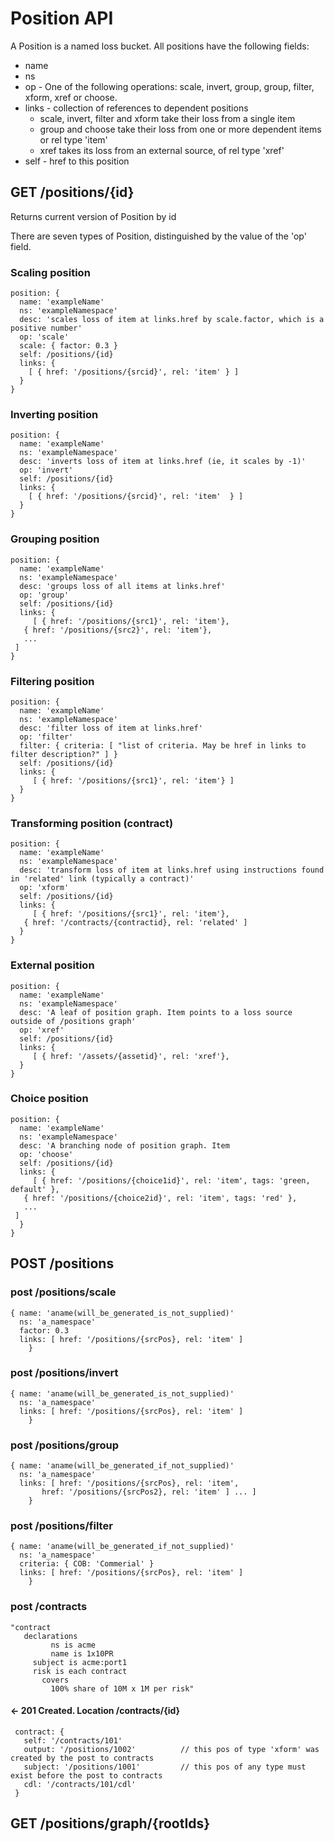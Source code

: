 # Position API

  A Position is a named loss bucket.
  All positions have the following fields:

* name
* ns
* op - One of the following operations: scale, invert, group, group, filter, xform, xref or choose.
* links - collection of references to dependent positions
  * scale, invert, filter and xform take their loss from a single item
  * group and choose take their loss from one or more dependent items or rel type 'item'
  * xref takes its loss from an external source, of rel type 'xref'
* self - href to this position


## GET /positions/{id}
   Returns current version of Position by id

   There are seven types of Position, distinguished by the value of the 'op' field.


      
### Scaling position

    position: {
      name: 'exampleName'
      ns: 'exampleNamespace'
      desc: 'scales loss of item at links.href by scale.factor, which is a positive number'
      op: 'scale'
      scale: { factor: 0.3 }
      self: /positions/{id}
      links: {
        [ { href: '/positions/{srcid}', rel: 'item' } ]
      }
    }

### Inverting position

    position: {
      name: 'exampleName'
      ns: 'exampleNamespace'
      desc: 'inverts loss of item at links.href (ie, it scales by -1)'
      op: 'invert'
      self: /positions/{id}
      links: {
        [ { href: '/positions/{srcid}', rel: 'item'  } ]
      }
    }

### Grouping position

    position: {
      name: 'exampleName'
      ns: 'exampleNamespace'
      desc: 'groups loss of all items at links.href'
      op: 'group'
      self: /positions/{id}
      links: {
         [ { href: '/positions/{src1}', rel: 'item'},
	   { href: '/positions/{src2}', rel: 'item'},
	   ... 
	 ]
    }

### Filtering position

    position: {
      name: 'exampleName'
      ns: 'exampleNamespace'
      desc: 'filter loss of item at links.href'
      op: 'filter'
      filter: { criteria: [ "list of criteria. May be href in links to filter description?" ] }
      self: /positions/{id}
      links: {
         [ { href: '/positions/{src1}', rel: 'item'} ]
      }
    }

### Transforming position (contract)

    position: {
      name: 'exampleName'
      ns: 'exampleNamespace'
      desc: 'transform loss of item at links.href using instructions found in 'related' link (typically a contract)'
      op: 'xform'
      self: /positions/{id}
      links: {
         [ { href: '/positions/{src1}', rel: 'item'},
	   { href: '/contracts/{contractid}, rel: 'related' ]
      }
    }

### External position

    position: {
      name: 'exampleName'
      ns: 'exampleNamespace'
      desc: 'A leaf of position graph. Item points to a loss source outside of /positions graph'
      op: 'xref'
      self: /positions/{id}
      links: {
         [ { href: '/assets/{assetid}', rel: 'xref'},
      }
    }

### Choice position

    position: {
      name: 'exampleName'
      ns: 'exampleNamespace'
      desc: 'A branching node of position graph. Item
      op: 'choose'
      self: /positions/{id}
      links: {
         [ { href: '/positions/{choice1id}', rel: 'item', tags: 'green, default' },
	   { href: '/positions/{choice2id}', rel: 'item', tags: 'red' },
	   ...
	 ]
      }
    }

## POST /positions

###   post /positions/scale
   	{ name: 'aname(will_be_generated_is_not_supplied)'
	  ns: 'a_namespace'
	  factor: 0.3
	  links: [ href: '/positions/{srcPos}, rel: 'item' ] 
        }

###   post /positions/invert
   	{ name: 'aname(will_be_generated_is_not_supplied)'
	  ns: 'a_namespace'
	  links: [ href: '/positions/{srcPos}, rel: 'item' ] 
        }

###   post /positions/group
   	{ name: 'aname(will_be_generated_if_not_supplied)'
	  ns: 'a_namespace'
	  links: [ href: '/positions/{srcPos}, rel: 'item',
	  	   href: '/positions/{srcPos2}, rel: 'item' ] ... ] 
        }

###   post /positions/filter
   	{ name: 'aname(will_be_generated_if_not_supplied)'
	  ns: 'a_namespace'
	  criteria: { COB: 'Commerial' }
	  links: [ href: '/positions/{srcPos}, rel: 'item' ]
        }

###   post /contracts
   	"contract
	   declarations
             ns is acme
             name is 1x10PR
	     subject is acme:port1
	     risk is each contract
           covers
             100% share of 10M x 1M per risk"

#### <- 201 Created.  Location /contracts/{id}

     contract: {
       self: '/contracts/101'
       output: '/positions/1002'          // this pos of type 'xform' was created by the post to contracts
       subject: '/positions/1001'         // this pos of any type must exist before the post to contracts
       cdl: '/contracts/101/cdl'
     }

## GET /positions/graph/{rootIds}

	